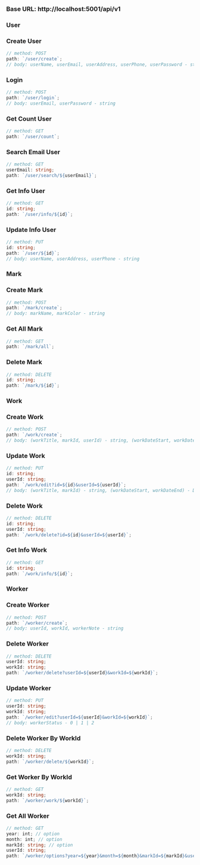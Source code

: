 ### **Base URL**: http://localhost:5001/api/v1

### User

### **Create User**

```ts
// method: POST
path: `/user/create`;
// body: userName, userEmail, userAddress, userPhone, userPassword - string
```
### **Login**

```ts
// method: POST
path: `/user/login`;
// body: userEmail, userPassword - string
```

### **Get Count User**

```ts
// method: GET
path: `/user/count`;
```

### **Search Email User**

```ts
// method: GET
userEmail: string;
path: `/user/search/${userEmail}`;
```

### **Get Info User**

```ts
// method: GET
id: string;
path: `/user/info/${id}`;
```

### **Update Info User**

```ts
// method: PUT
id: string;
path: `/user/${id}`;
// body: userName, userAddress, userPhone - string
```


### Mark

### **Create Mark**

```ts
// method: POST
path: `/mark/create`;
// body: markName, markColor - string

```

### **Get All Mark**

```ts
// method: GET
path: `/mark/all`;
```

### **Delete Mark**

```ts
// method: DELETE
id: string;
path: `/mark/${id}`;
```


### Work

### **Create Work**

```ts
// method: POST
path: `/work/create`;
// body: (workTitle, markId, userId) - string, (workDateStart, workDateEnd) - Date
```

### **Update Work**

```ts
// method: PUT
id: string;
userId: string;
path: `/work/edit?id=${id}&userId=${userId}`;
// body: (workTitle, markId) - string, (workDateStart, workDateEnd) - Date
```

### **Delete Work**

```ts
// method: DELETE
id: string;
userId: string;
path: `/work/delete?id=${id}&userId=${userId}`;
```

### **Get Info Work**

```ts
// method: GET
id: string;
path: `/work/info/${id}`;
```


### Worker

### **Create Worker**

```ts
// method: POST
path: `/worker/create`;
// body: userId, workId, workerNote - string
```

### **Delete Worker**

```ts
// method: DELETE
userId: string;
workId: string;
path: `/worker/delete?userId=${userId}&workId=${workId}`;
```

### **Update Worker**

```ts
// method: PUT
userId: string;
workId: string;
path: `/worker/edit?userId=${userId}&workId=${workId}`;
// body: workerStatus - 0 | 1 | 2
```

### **Delete Worker By WorkId**

```ts
// method: DELETE
workId: string;
path: `/worker/delete/${workId}`;
```

### **Get Worker By WorkId**

```ts
// method: GET
workId: string;
path: `/worker/work/${workId}`;
```

### **Get All Worker**

```ts
// method: GET
year: int; // option
month: int; // option
markId: string; // option
userId: string;
path: `/worker/options?year=${year}&month=${month}&markId=${markId}&userId=${userId}`;
```